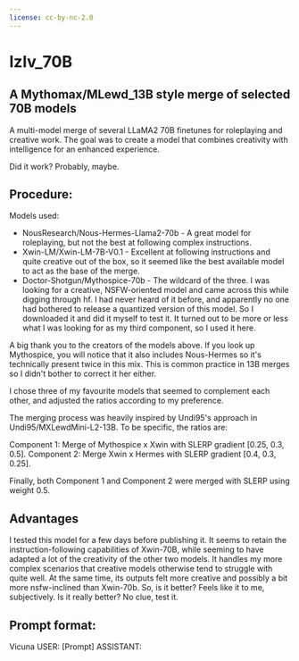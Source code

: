 ```yaml
---
license: cc-by-nc-2.0
---
```



# lzlv_70B 
## A Mythomax/MLewd_13B style merge of selected 70B models

A multi-model merge of several  LLaMA2 70B finetunes for roleplaying and creative work. The goal was to create a model that combines creativity with intelligence for an enhanced experience.

Did it work? Probably, maybe. 


## Procedure:

Models used:
- NousResearch/Nous-Hermes-Llama2-70b - A great model for roleplaying, but not the best at following complex instructions.
- Xwin-LM/Xwin-LM-7B-V0.1 - Excellent at following instructions and quite creative out of the box, so it seemed like the best available model to act as the base of the merge.
- Doctor-Shotgun/Mythospice-70b - The wildcard of the three. I was looking for a creative, NSFW-oriented model and came across this while digging through hf. I had never heard of it before, and apparently no one had bothered to release a quantized version of this model. So I downloaded it and did it myself to test it. It turned out to be more or less what I was looking for as my third component, so I used it here. 

A big thank you to the creators of the models above. If you look up Mythospice, you will notice that it also includes Nous-Hermes so it's technically present twice in this mix. This is common practice in 13B merges so I didn't bother to correct it her either. 


I chose three of my favourite models that seemed to complement each other, and adjusted the ratios according to my preference.

The merging process was heavily inspired by Undi95's approach in Undi95/MXLewdMini-L2-13B. To be specific, the ratios are:

Component 1: Merge of Mythospice x Xwin with SLERP gradient [0.25, 0.3, 0.5].
Component 2: Merge Xwin x Hermes with SLERP gradient [0.4, 0.3, 0.25].

Finally, both Component 1 and Component 2 were merged with SLERP using weight 0.5.

## Advantages

I tested this model for a few days before publishing it. It seems to retain the instruction-following capabilities of Xwin-70B, while seeming to have adapted a lot of the creativity of the other two models. 
It handles my more complex scenarios that creative models otherwise tend to struggle with quite well. At the same time, its outputs felt more creative and possibly a bit more nsfw-inclined than Xwin-70b.
So, is it better? Feels like it to me, subjectively. Is it really better? No clue, test it. 

## Prompt format:
Vicuna
USER: [Prompt]
ASSISTANT: 
